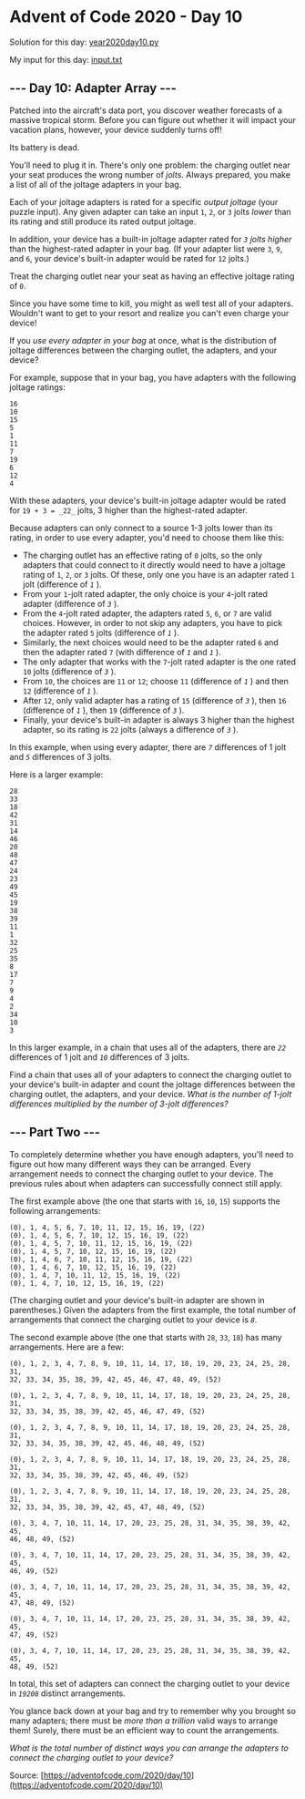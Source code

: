 # Advent of Code 2020 - Day 10

Solution for this day: [year2020day10.py](year2020day10.py)

My input for this day: [input.txt](input.txt)

## \--- Day 10: Adapter Array ---

Patched into the aircraft's data port, you discover weather forecasts of a
massive tropical storm. Before you can figure out whether it will impact your
vacation plans, however, your device suddenly turns off!

Its battery is dead.

You'll need to plug it in. There's only one problem: the charging outlet near
your seat produces the wrong number of _jolts_. Always prepared, you make a
list of all of the joltage adapters in your bag.

Each of your joltage adapters is rated for a specific _output joltage_ (your
puzzle input). Any given adapter can take an input `1`, `2`, or `3` jolts
_lower_ than its rating and still produce its rated output joltage.

In addition, your device has a built-in joltage adapter rated for _`3` jolts
higher_ than the highest-rated adapter in your bag. (If your adapter list were
`3`, `9`, and `6`, your device's built-in adapter would be rated for `12`
jolts.)

Treat the charging outlet near your seat as having an effective joltage rating
of `0`.

Since you have some time to kill, you might as well test all of your adapters.
Wouldn't want to get to your resort and realize you can't even charge your
device!

If you _use every adapter in your bag_ at once, what is the distribution of
joltage differences between the charging outlet, the adapters, and your
device?

For example, suppose that in your bag, you have adapters with the following
joltage ratings:

    
    
    16
    10
    15
    5
    1
    11
    7
    19
    6
    12
    4
    

With these adapters, your device's built-in joltage adapter would be rated for
`19 + 3 = _22_` jolts, 3 higher than the highest-rated adapter.

Because adapters can only connect to a source 1-3 jolts lower than its rating,
in order to use every adapter, you'd need to choose them like this:

  * The charging outlet has an effective rating of `0` jolts, so the only adapters that could connect to it directly would need to have a joltage rating of `1`, `2`, or `3` jolts. Of these, only one you have is an adapter rated `1` jolt (difference of _`1`_ ).
  * From your `1`-jolt rated adapter, the only choice is your `4`-jolt rated adapter (difference of _`3`_ ).
  * From the `4`-jolt rated adapter, the adapters rated `5`, `6`, or `7` are valid choices. However, in order to not skip any adapters, you have to pick the adapter rated `5` jolts (difference of _`1`_ ).
  * Similarly, the next choices would need to be the adapter rated `6` and then the adapter rated `7` (with difference of _`1`_ and _`1`_ ).
  * The only adapter that works with the `7`-jolt rated adapter is the one rated `10` jolts (difference of _`3`_ ).
  * From `10`, the choices are `11` or `12`; choose `11` (difference of _`1`_ ) and then `12` (difference of _`1`_ ).
  * After `12`, only valid adapter has a rating of `15` (difference of _`3`_ ), then `16` (difference of _`1`_ ), then `19` (difference of _`3`_ ).
  * Finally, your device's built-in adapter is always 3 higher than the highest adapter, so its rating is `22` jolts (always a difference of _`3`_ ).

In this example, when using every adapter, there are _`7`_ differences of 1
jolt and _`5`_ differences of 3 jolts.

Here is a larger example:

    
    
    28
    33
    18
    42
    31
    14
    46
    20
    48
    47
    24
    23
    49
    45
    19
    38
    39
    11
    1
    32
    25
    35
    8
    17
    7
    9
    4
    2
    34
    10
    3
    

In this larger example, in a chain that uses all of the adapters, there are
_`22`_ differences of 1 jolt and _`10`_ differences of 3 jolts.

Find a chain that uses all of your adapters to connect the charging outlet to
your device's built-in adapter and count the joltage differences between the
charging outlet, the adapters, and your device. _What is the number of 1-jolt
differences multiplied by the number of 3-jolt differences?_

## \--- Part Two ---

To completely determine whether you have enough adapters, you'll need to
figure out how many different ways they can be arranged. Every arrangement
needs to connect the charging outlet to your device. The previous rules about
when adapters can successfully connect still apply.

The first example above (the one that starts with `16`, `10`, `15`) supports
the following arrangements:

    
    
    (0), 1, 4, 5, 6, 7, 10, 11, 12, 15, 16, 19, (22)
    (0), 1, 4, 5, 6, 7, 10, 12, 15, 16, 19, (22)
    (0), 1, 4, 5, 7, 10, 11, 12, 15, 16, 19, (22)
    (0), 1, 4, 5, 7, 10, 12, 15, 16, 19, (22)
    (0), 1, 4, 6, 7, 10, 11, 12, 15, 16, 19, (22)
    (0), 1, 4, 6, 7, 10, 12, 15, 16, 19, (22)
    (0), 1, 4, 7, 10, 11, 12, 15, 16, 19, (22)
    (0), 1, 4, 7, 10, 12, 15, 16, 19, (22)
    

(The charging outlet and your device's built-in adapter are shown in
parentheses.) Given the adapters from the first example, the total number of
arrangements that connect the charging outlet to your device is _`8`_.

The second example above (the one that starts with `28`, `33`, `18`) has many
arrangements. Here are a few:

    
    
    (0), 1, 2, 3, 4, 7, 8, 9, 10, 11, 14, 17, 18, 19, 20, 23, 24, 25, 28, 31,
    32, 33, 34, 35, 38, 39, 42, 45, 46, 47, 48, 49, (52)
    
    (0), 1, 2, 3, 4, 7, 8, 9, 10, 11, 14, 17, 18, 19, 20, 23, 24, 25, 28, 31,
    32, 33, 34, 35, 38, 39, 42, 45, 46, 47, 49, (52)
    
    (0), 1, 2, 3, 4, 7, 8, 9, 10, 11, 14, 17, 18, 19, 20, 23, 24, 25, 28, 31,
    32, 33, 34, 35, 38, 39, 42, 45, 46, 48, 49, (52)
    
    (0), 1, 2, 3, 4, 7, 8, 9, 10, 11, 14, 17, 18, 19, 20, 23, 24, 25, 28, 31,
    32, 33, 34, 35, 38, 39, 42, 45, 46, 49, (52)
    
    (0), 1, 2, 3, 4, 7, 8, 9, 10, 11, 14, 17, 18, 19, 20, 23, 24, 25, 28, 31,
    32, 33, 34, 35, 38, 39, 42, 45, 47, 48, 49, (52)
    
    (0), 3, 4, 7, 10, 11, 14, 17, 20, 23, 25, 28, 31, 34, 35, 38, 39, 42, 45,
    46, 48, 49, (52)
    
    (0), 3, 4, 7, 10, 11, 14, 17, 20, 23, 25, 28, 31, 34, 35, 38, 39, 42, 45,
    46, 49, (52)
    
    (0), 3, 4, 7, 10, 11, 14, 17, 20, 23, 25, 28, 31, 34, 35, 38, 39, 42, 45,
    47, 48, 49, (52)
    
    (0), 3, 4, 7, 10, 11, 14, 17, 20, 23, 25, 28, 31, 34, 35, 38, 39, 42, 45,
    47, 49, (52)
    
    (0), 3, 4, 7, 10, 11, 14, 17, 20, 23, 25, 28, 31, 34, 35, 38, 39, 42, 45,
    48, 49, (52)
    

In total, this set of adapters can connect the charging outlet to your device
in _`19208`_ distinct arrangements.

You glance back down at your bag and try to remember why you brought so many
adapters; there must be _more than a trillion_ valid ways to arrange them!
Surely, there must be an efficient way to count the arrangements.

_What is the total number of distinct ways you can arrange the adapters to
connect the charging outlet to your device?_



Source: [https://adventofcode.com/2020/day/10](https://adventofcode.com/2020/day/10)
